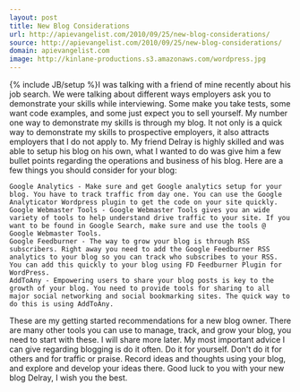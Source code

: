 ```yaml
---
layout: post
title: New Blog Considerations
url: http://apievangelist.com/2010/09/25/new-blog-considerations/
source: http://apievangelist.com/2010/09/25/new-blog-considerations/
domain: apievangelist.com
image: http://kinlane-productions.s3.amazonaws.com/wordpress.jpg
---
```

{% include JB/setup %}I was talking with a friend of mine recently about his job search. We were talking about different ways employers ask you to demonstrate your skills while interviewing. Some make you take tests, some want code examples, and some just expect you to sell yourself.
My number one way to demonstrate my skills is through my blog. It not only is a quick way to demonstrate my skills to prospective employers, it also attracts employers that I do not apply to.
My friend Delray is highly skilled and was able to setup his blog on his own, what I wanted to do was give him a few bullet points regarding the operations and business of his blog. Here are a few things you should consider for your blog:

	Google Analytics - Make sure and get Google analytics setup for your blog. You have to track traffic from day one. You can use the Google Analyticator Wordpress plugin to get the code on your site quickly.
	Google Webmaster Tools - Google Webmaster Tools gives you an wide variety of tools to help understand drive traffic to your site. If you want to be found in Google Search, make sure and use the tools @ Google Webmaster Tools.
	Google Feedburner - The way to grow your blog is through RSS subscribers. Right away you need to add the Google Feedburner RSS analytics to your blog so you can track who subscribes to your RSS. You can add this quickly to your blog using FD Feedburner Plugin for WordPress.
	AddToAny - Empowering users to share your blog posts is key to the growth of your blog. You need to provide tools for sharing to all major social networking and social bookmarking sites. The quick way to do this is using AddToAny.

These are my getting started recommendations for a new blog owner. There are many other tools you can use to manage, track, and grow your blog, you need to start with these. I will share more later.
My most important advice I can give regarding blogging is do it often. Do it for yourself. Don't do it for others and for traffic or praise. Record ideas and thoughts using your blog, and explore and develop your ideas there.
Good luck to you with your new blog Delray, I wish you the best.
